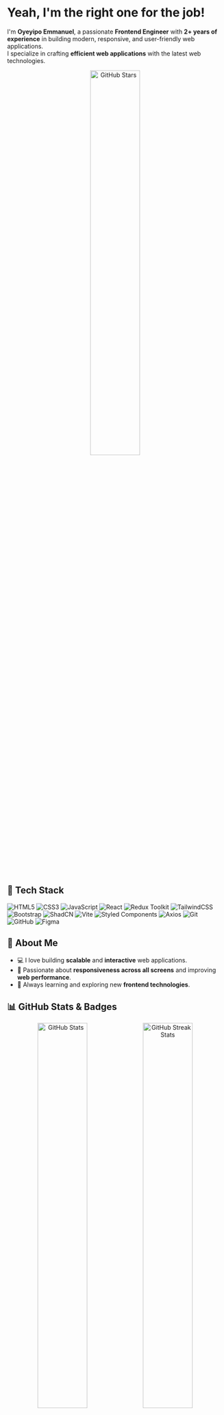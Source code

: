 # Yeah, I'm the right one for the job!
 
I'm **Oyeyipo Emmanuel**, a passionate **Frontend Engineer** with **2+ years of experience** in building modern, responsive, and user-friendly web applications.  
I specialize in crafting **efficient web applications** with the latest web technologies.

<p align="center" style={{marginTop:"20px", marginBottom:"20px"}}>
  <img src="https://github-readme-stats.vercel.app/api?username=OyeyipoEmmanuel&show_icons=true&count_private=true&theme=radical&include_all_commits=true&hide_rank=true&show=stars" width="48%" alt="GitHub Stars"/>

</p>

## 🚀 Tech Stack
![HTML5](https://img.shields.io/badge/-HTML5-E34F26?style=flat&logo=html5&logoColor=white)
![CSS3](https://img.shields.io/badge/-CSS3-1572B6?style=flat&logo=css3)
![JavaScript](https://img.shields.io/badge/-JavaScript-F7DF1E?style=flat&logo=javascript&logoColor=black)
![React](https://img.shields.io/badge/-React-61DAFB?style=flat&logo=react)
![Redux Toolkit](https://img.shields.io/badge/-Redux%20Toolkit-764ABC?style=flat&logo=redux)
![TailwindCSS](https://img.shields.io/badge/-TailwindCSS-38B2AC?style=flat&logo=tailwind-css)
![Bootstrap](https://img.shields.io/badge/-Bootstrap-7952B3?style=flat&logo=bootstrap)
![ShadCN](https://img.shields.io/badge/-ShadCN%2FUI-black?style=flat&logo=shadcn&logoColor=white)
![Vite](https://img.shields.io/badge/-Vite-646CFF?style=flat&logo=vite&logoColor=white)
![Styled Components](https://img.shields.io/badge/-Styled%20Components-DB7093?style=flat&logo=styled-components)
![Axios](https://img.shields.io/badge/-Axios-5A29E4?style=flat&logo=axios)
![Git](https://img.shields.io/badge/-Git-F05032?style=flat&logo=git&logoColor=white)
![GitHub](https://img.shields.io/badge/-GitHub-181717?style=flat&logo=github)
![Figma](https://img.shields.io/badge/-Figma-F24E1E?style=flat&logo=figma&logoColor=white)

## 🌟 About Me
- 💻 I love building **scalable** and **interactive** web applications.
- 🎨 Passionate about **responsiveness across all screens** and improving **web performance**.
- 🔧 Always learning and exploring new **frontend technologies**.

## 📊 GitHub Stats & Badges
<p align="center">
  <img src="https://github-readme-stats.vercel.app/api?username=OyeyipoEmmanuel&show_icons=true&theme=radical" width="48%" alt="GitHub Stats"/>
  <img src="https://github-readme-streak-stats.herokuapp.com/?user=OyeyipoEmmanuel&theme=radical" width="48%" alt="GitHub Streak Stats"/>
</p>

<p align="center">
  <img src="https://github-profile-trophy.vercel.app/?username=OyeyipoEmmanuel&theme=radical&no-frame=true&no-bg=true&margin-w=15" alt="GitHub Trophies"/>
</p>

### 📌 Most Used Languages  
![Top Langs](https://github-readme-stats.vercel.app/api/top-langs/?username=OyeyipoEmmanuel&layout=compact&theme=radical)
[![Harlok's WakaTime stats](https://github-readme-stats.vercel.app/api/wakatime?username=EmmanuelDeLeo)](https://github.com/OyeyipoEmmanuel)

## 📱 Connect with Me
[![Email](https://img.shields.io/badge/-Email-D14836?style=flat&logo=gmail&logoColor=white)](mailto:emmasco0207@gmail.com)
[![Whatsapp](https://img.shields.io/badge/-WhatsApp-25D366?style=flat&logo=whatsapp&logoColor=white)](https://wa.me/+2348111184177)
[![Twitter](https://img.shields.io/badge/-Twitter-1DA1F2?style=flat&logo=twitter&logoColor=white)](https://twitter.com/Emma_Leo01)
[![GitHub](https://img.shields.io/badge/-GitHub-181717?style=flat&logo=github&logoColor=white)](https://github.com/OyeyipoEmmanuel)

🚀 **Let's build something amazing together!**
